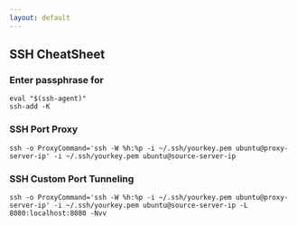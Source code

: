 ```yaml
---
layout: default
---
```

SSH CheatSheet
---

### Enter passphrase for

	eval "$(ssh-agent)"
	ssh-add -K

### SSH Port Proxy

	ssh -o ProxyCommand='ssh -W %h:%p -i ~/.ssh/yourkey.pem ubuntu@proxy-server-ip' -i ~/.ssh/yourkey.pem ubuntu@source-server-ip

### SSH Custom Port Tunneling

	ssh -o ProxyCommand='ssh -W %h:%p -i ~/.ssh/yourkey.pem ubuntu@proxy-server-ip' -i ~/.ssh/yourkey.pem ubuntu@source-server-ip -L 8080:localhost:8080 -Nvv
